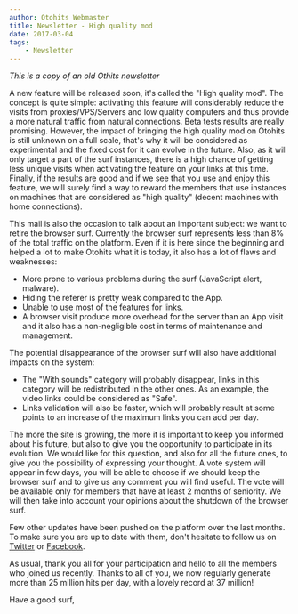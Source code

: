 ```yaml
---
author: Otohits Webmaster
title: Newsletter - High quality mod
date: 2017-03-04
tags:
    - Newsletter
---
```


_This is a copy of an old Othits newsletter_

A new feature will be released soon, it's called the "High quality mod".
The concept is quite simple: activating this feature will considerably reduce the visits from proxies/VPS/Servers and low quality computers and thus provide a more natural traffic from natural connections. Beta tests results are really promising.
However, the impact of bringing the high quality mod on Otohits is still unknown on a full scale, that's why it will be considered as experimental and the fixed cost for it can evolve in the future.
Also, as it will only target a part of the surf instances, there is a high chance of getting less unique visits when activating the feature on your links at this time. Finally, if the results are good and if we see that you use and enjoy this feature, we will surely find a way to reward the members that use instances on machines that are considered as "high quality" (decent machines with home connections).

This mail is also the occasion to talk about an important subject: we want to retire the browser surf.
Currently the browser surf represents less than 8% of the total traffic on the platform. Even if it is here since the beginning and helped a lot to make Otohits what it is today, it also has a lot of flaws and weaknesses:
- More prone to various problems during the surf (JavaScript alert, malware).
- Hiding the referer is pretty weak compared to the App.
- Unable to use most of the features for links.
- A browser visit produce more overhead for the server than an App visit and it also has a non-negligible cost in terms of maintenance and management.

The potential disappearance of the browser surf will also have additional impacts on the system:
- The "With sounds" category will probably disappear, links in this category will be redistributed in the other ones. As an example, the video links could be considered as "Safe".
- Links validation will also be faster, which will probably result at some points to an increase of the maximum links you can add per day.

The more the site is growing, the more it is important to keep you informed about his future, but also to give you the opportunity to participate in its evolution. We would like for this question, and also for all the future ones, to give you the possibility of expressing your thought.
A vote system will appear in few days, you will be able to choose if we should keep the browser surf and to give us any comment you will find useful. The vote will be available only for members that have at least 2 months of seniority.
We will then take into account your opinions about the shutdown of the browser surf.

Few other updates have been pushed on the platform over the last months. To make sure you are up to date with them, don't hesitate to follow us on [Twitter](https://twitter.com/Otohits) or [Facebook](https://www.facebook.com/otohits.net).

As usual, thank you all for your participation and hello to all the members who joined us recently. Thanks to all of you, we now regularly generate more than 25 million hits per day, with a lovely record at 37 million!

Have a good surf,